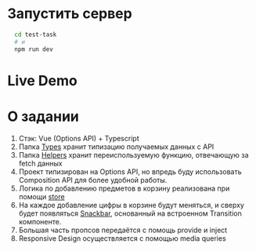 # Запустить сервер
```bash
  cd test-task
  # и
  npm run dev
```

# Live Demo


# О задании
1) Стэк: Vue (Options API) + Typescript
2) Папка [Types](https://github.com/AfterAlabama/Vue-Test-Task3/blob/master/src/types/ItemsList.ts) хранит типизацию получаемых данных с API
3) Папка [Helpers](https://github.com/AfterAlabama/Vue-Test-Task3/blob/master/src/helpers/fetchItems.ts) хранит переиспользуемую функцию, отвечающую за fetch данных
4) Проект типизирован на Options API, но впредь буду использовать Composition API для более удобной работы.
5) Логика по добавлению предметов в корзину реализована при помощи [store](https://github.com/AfterAlabama/Vue-Test-Task3/blob/master/src/store/store.ts)
6) На каждое добавление цифры в корзине будут меняться, и сверху будет появляться [Snackbar](https://github.com/AfterAlabama/Vue-Test-Task3/blob/master/src/components/Snackbar.vue), основанный на встроенном Transition компоненте.
7) Большая часть пропсов передаётся с помощь provide и inject
8) Responsive Design осуществляется с помощью media queries